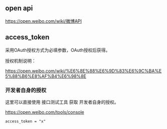 ## open api

<https://open.weibo.com/wiki/微博API>

## access_token 

采用OAuth授权方式为必填参数，OAuth授权后获得。

授权机制说明：

<https://open.weibo.com/wiki/%E6%8E%88%E6%9D%83%E6%9C%BA%E5%88%B6%E8%AF%B4%E6%98%8E>

### 开发者自身的授权

这里可以直接使用 接口测试工具 获取 开发者自身的授权。

<https://open.weibo.com/tools/console>

```
access_token = "x"
```